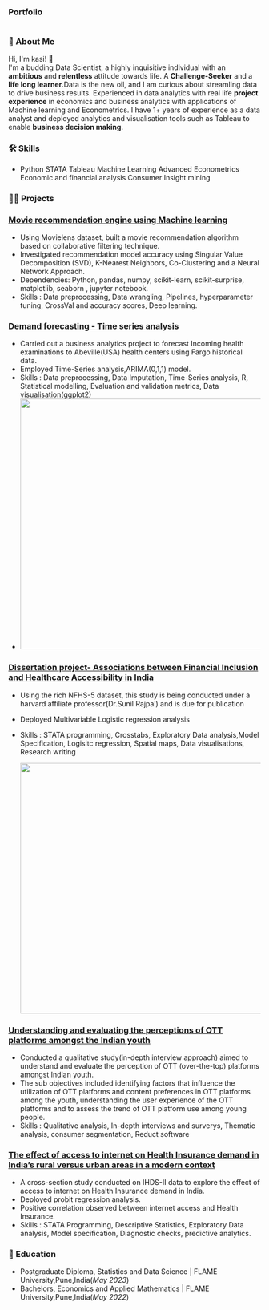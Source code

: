 ### Portfolio
#
### 🚀 About Me
Hi, I'm kasi! 👋
<br> I'm a budding Data Scientist, a highly inquisitive individual with an **ambitious** and **relentless** attitude towards life. A **Challenge-Seeker** and a **life 
long learner**.Data is the new oil, and I am curious about streamling data to drive business results. Experienced in data analytics with real life **project experience** in economics and business analytics with applications of Machine learning and Econometrics. I have 1+ years of experience as a data analyst and deployed analytics and visualisation tools such as Tableau to enable **business decision making**. 
  
### 🛠 Skills
- Python STATA Tableau Machine Learning Advanced Econometrics Economic and financial analysis Consumer Insight mining


### 👩‍💻 Projects

### [Movie recommendation engine using Machine learning](https://github.com/kasidonepalli/Movie_recommendation_ML)
- Using Movielens dataset, built a movie recommendation algorithm based on collaborative filtering technique.
- Investigated recommendation model accuracy using Singular Value Decomposition (SVD), K-Nearest Neighbors, Co-Clustering and a Neural Network Approach.
- Dependencies: Python, pandas, numpy, scikit-learn, scikit-surprise, matplotlib, seaborn , jupyter notebook.
- Skills : Data preprocessing, Data wrangling, Pipelines, hyperparameter tuning, CrossVal and accuracy scores, Deep learning.

### [Demand forecasting - Time series analysis]()
- Carried out a business analytics project to forecast Incoming health examinations to Abeville(USA) health centers using Fargo historical data.
- Employed Time-Series analysis,ARIMA(0,1,1) model.
- Skills : Data preprocessing, Data Imputation, Time-Series analysis, R, Statistical modelling, Evaluation and validation metrics, Data visualisation\(ggplot2\)
- 
  <img src="https://github.com/kasidonepalli/portfolio/blob/main/fargodemand.png" width="500">

### [Dissertation project- Associations between Financial Inclusion and Healthcare Accessibility in India]()
- Using the rich NFHS-5 dataset, this study is being conducted under a harvard affiliate professor(Dr.Sunil Rajpal) and is due for publication
- Deployed Multivariable Logistic regression analysis
- Skills : STATA programming, Crosstabs, Exploratory Data analysis,Model Specification, Logisitc regression, Spatial maps, Data visualisations, Research writing
  
  <img src="https://github.com/kasidonepalli/portfolio/blob/main/spatialmaps.png" width="500">


### [Understanding and evaluating the perceptions of OTT platforms amongst the Indian youth]()
  - Conducted a qualitative study(in-depth interview approach) aimed to understand and evaluate the perception of OTT (over-the-top) platforms amongst Indian youth.
  - The sub objectives included identifying factors that influence the utilization of OTT platforms and content preferences in OTT platforms among the youth, understanding the user experience of the OTT platforms and to assess the trend of OTT platform use among young people.
  - Skills : Qualitative analysis, In-depth interviews and surverys, Thematic analysis, consumer segmentation, Reduct software

### [The effect of access to internet on Health Insurance demand in India’s rural versus urban areas in a modern context]()
- A cross-section study conducted on IHDS-II data to explore the effect of access to internet on Health Insurance demand in India.
- Deployed probit regression analysis.
- Positive correlation observed between internet access and Health Insurance.
- Skills : STATA Programming, Descriptive Statistics, Exploratory Data analysis, Model specification, Diagnostic checks, predictive analytics.

### 🧠 Education
- Postgraduate Diploma, Statistics and Data Science | FLAME University,Pune,India(_May 2023_)
- Bachelors, Economics and Applied Mathematics | FLAME University,Pune,India(_May 2022_)



  



  
    
